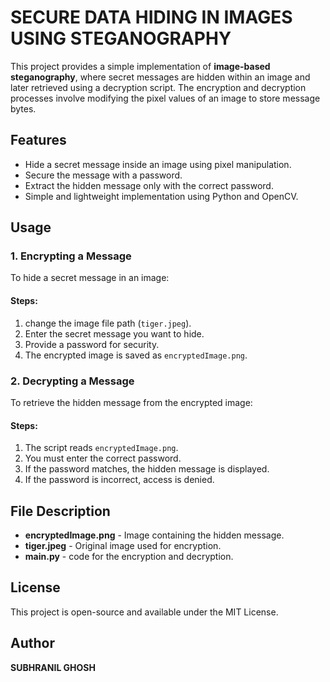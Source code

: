 # SECURE DATA HIDING IN IMAGES USING STEGANOGRAPHY

This project provides a simple implementation of **image-based steganography**, where secret messages are hidden within an image and later retrieved using a decryption script. The encryption and decryption processes involve modifying the pixel values of an image to store message bytes.

## Features

- Hide a secret message inside an image using pixel manipulation.
- Secure the message with a password.
- Extract the hidden message only with the correct password.
- Simple and lightweight implementation using Python and OpenCV.

## Usage

### 1. Encrypting a Message

To hide a secret message in an image:

#### Steps:

1. change the image file path (`tiger.jpeg`).
2. Enter the secret message you want to hide.
3. Provide a password for security.
4. The encrypted image is saved as `encryptedImage.png`.


### 2. Decrypting a Message

To retrieve the hidden message from the encrypted image:

#### Steps:

1. The script reads `encryptedImage.png`.
2. You must enter the correct password.
3. If the password matches, the hidden message is displayed.
4. If the password is incorrect, access is denied.

## File Description

- **encryptedImage.png** - Image containing the hidden message.
- **tiger.jpeg** - Original image used for encryption.
- **main.py** - code for the encryption and decryption.

## License

This project is open-source and available under the MIT License.

## Author

**SUBHRANIL GHOSH**



